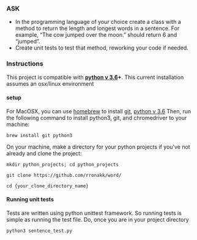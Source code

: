### ASK
* In the programming language of your choice create a class with a method to return the length and longest words in a sentence. For example, “The cow jumped over the moon.” should return 6 and “jumped”.
* Create unit tests to test that method, reworking your code if needed.

### Instructions
This project is compatible with **[python v 3.6](https://www.python.org/downloads/)+**.
This current installation assumes an osx/linux environment

#### setup
For MacOSX, you can use [homebrew](http://brew.sh/) to install [git](https://git-scm.com/), [python v 3.6](https://www.python.org/downloads/)
Then, run the following command to install python3, git, and chromedriver to your machine:
```
brew install git python3
``` 
On your machine, make a directory for your python projects if you've not already and clone the project:
```
mkdir python_projects; cd python_projects

git clone https://github.com/rronakk/word/

cd {your_clone_directory_name}
```
#### Running unit tests
Tests are written using python unittest framework.
So running tests is simple as running the test file.
Do, once you are in your project directory
```
python3 sentence_test.py 
```